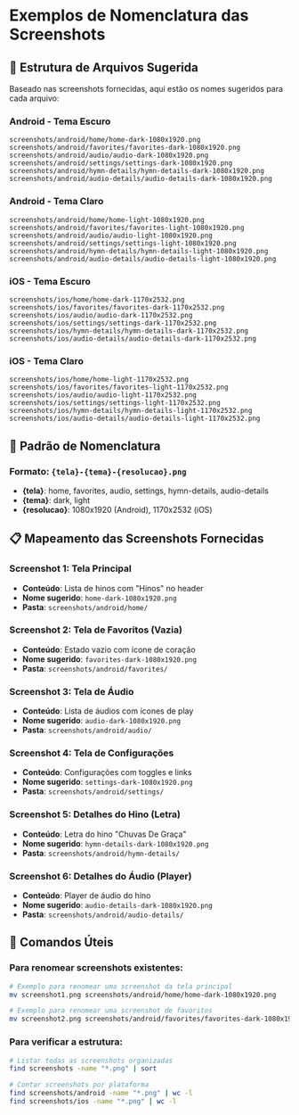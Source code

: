 # Exemplos de Nomenclatura das Screenshots

## 📱 Estrutura de Arquivos Sugerida

Baseado nas screenshots fornecidas, aqui estão os nomes sugeridos para cada arquivo:

### Android - Tema Escuro
```
screenshots/android/home/home-dark-1080x1920.png
screenshots/android/favorites/favorites-dark-1080x1920.png
screenshots/android/audio/audio-dark-1080x1920.png
screenshots/android/settings/settings-dark-1080x1920.png
screenshots/android/hymn-details/hymn-details-dark-1080x1920.png
screenshots/android/audio-details/audio-details-dark-1080x1920.png
```

### Android - Tema Claro
```
screenshots/android/home/home-light-1080x1920.png
screenshots/android/favorites/favorites-light-1080x1920.png
screenshots/android/audio/audio-light-1080x1920.png
screenshots/android/settings/settings-light-1080x1920.png
screenshots/android/hymn-details/hymn-details-light-1080x1920.png
screenshots/android/audio-details/audio-details-light-1080x1920.png
```

### iOS - Tema Escuro
```
screenshots/ios/home/home-dark-1170x2532.png
screenshots/ios/favorites/favorites-dark-1170x2532.png
screenshots/ios/audio/audio-dark-1170x2532.png
screenshots/ios/settings/settings-dark-1170x2532.png
screenshots/ios/hymn-details/hymn-details-dark-1170x2532.png
screenshots/ios/audio-details/audio-details-dark-1170x2532.png
```

### iOS - Tema Claro
```
screenshots/ios/home/home-light-1170x2532.png
screenshots/ios/favorites/favorites-light-1170x2532.png
screenshots/ios/audio/audio-light-1170x2532.png
screenshots/ios/settings/settings-light-1170x2532.png
screenshots/ios/hymn-details/hymn-details-light-1170x2532.png
screenshots/ios/audio-details/audio-details-light-1170x2532.png
```

## 🎯 Padrão de Nomenclatura

### Formato: `{tela}-{tema}-{resolucao}.png`

- **{tela}**: home, favorites, audio, settings, hymn-details, audio-details
- **{tema}**: dark, light
- **{resolucao}**: 1080x1920 (Android), 1170x2532 (iOS)

## 📋 Mapeamento das Screenshots Fornecidas

### Screenshot 1: Tela Principal
- **Conteúdo**: Lista de hinos com "Hinos" no header
- **Nome sugerido**: `home-dark-1080x1920.png`
- **Pasta**: `screenshots/android/home/`

### Screenshot 2: Tela de Favoritos (Vazia)
- **Conteúdo**: Estado vazio com ícone de coração
- **Nome sugerido**: `favorites-dark-1080x1920.png`
- **Pasta**: `screenshots/android/favorites/`

### Screenshot 3: Tela de Áudio
- **Conteúdo**: Lista de áudios com ícones de play
- **Nome sugerido**: `audio-dark-1080x1920.png`
- **Pasta**: `screenshots/android/audio/`

### Screenshot 4: Tela de Configurações
- **Conteúdo**: Configurações com toggles e links
- **Nome sugerido**: `settings-dark-1080x1920.png`
- **Pasta**: `screenshots/android/settings/`

### Screenshot 5: Detalhes do Hino (Letra)
- **Conteúdo**: Letra do hino "Chuvas De Graça"
- **Nome sugerido**: `hymn-details-dark-1080x1920.png`
- **Pasta**: `screenshots/android/hymn-details/`

### Screenshot 6: Detalhes do Áudio (Player)
- **Conteúdo**: Player de áudio do hino
- **Nome sugerido**: `audio-details-dark-1080x1920.png`
- **Pasta**: `screenshots/android/audio-details/`

## 🔧 Comandos Úteis

### Para renomear screenshots existentes:
```bash
# Exemplo para renomear uma screenshot da tela principal
mv screenshot1.png screenshots/android/home/home-dark-1080x1920.png

# Exemplo para renomear uma screenshot de favoritos
mv screenshot2.png screenshots/android/favorites/favorites-dark-1080x1920.png
```

### Para verificar a estrutura:
```bash
# Listar todas as screenshots organizadas
find screenshots -name "*.png" | sort

# Contar screenshots por plataforma
find screenshots/android -name "*.png" | wc -l
find screenshots/ios -name "*.png" | wc -l
``` 